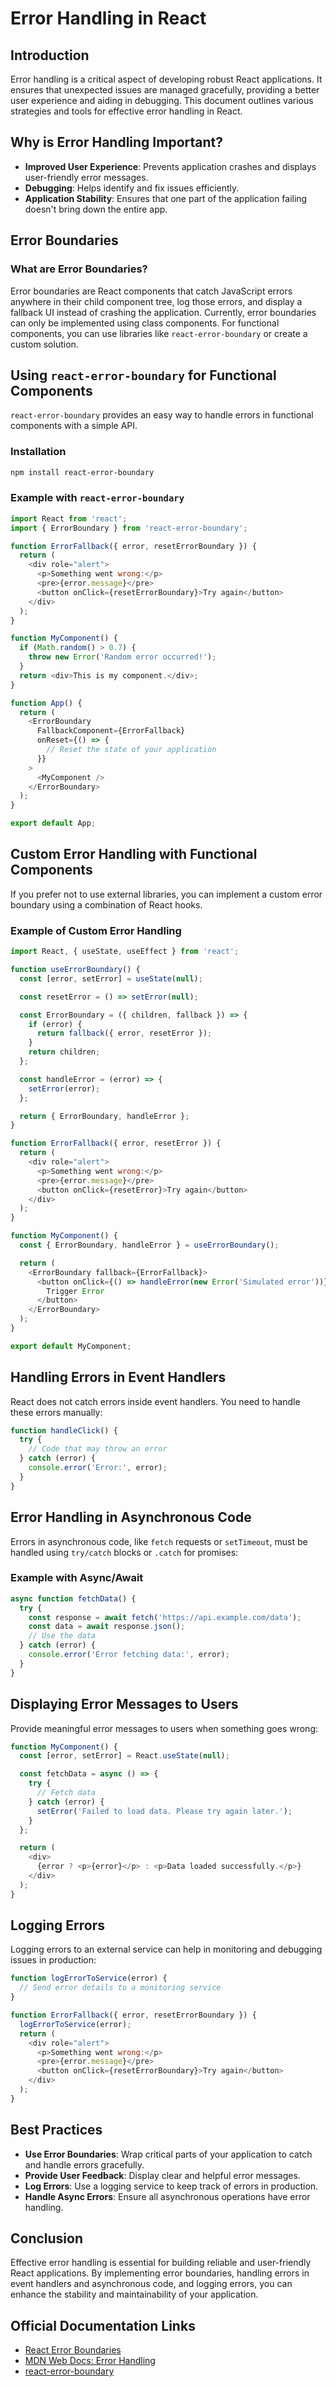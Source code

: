 # Error Handling in React

## Introduction

Error handling is a critical aspect of developing robust React applications. It ensures that unexpected issues are managed gracefully, providing a better user experience and aiding in debugging. This document outlines various strategies and tools for effective error handling in React.

## Why is Error Handling Important?

- **Improved User Experience**: Prevents application crashes and displays user-friendly error messages.
- **Debugging**: Helps identify and fix issues efficiently.
- **Application Stability**: Ensures that one part of the application failing doesn't bring down the entire app.

## Error Boundaries

### What are Error Boundaries?

Error boundaries are React components that catch JavaScript errors anywhere in their child component tree, log those errors, and display a fallback UI instead of crashing the application. Currently, error boundaries can only be implemented using class components. For functional components, you can use libraries like `react-error-boundary` or create a custom solution.

## Using `react-error-boundary` for Functional Components

`react-error-boundary` provides an easy way to handle errors in functional components with a simple API.

### Installation
```bash
npm install react-error-boundary
```

### Example with `react-error-boundary`

```javascript
import React from 'react';
import { ErrorBoundary } from 'react-error-boundary';

function ErrorFallback({ error, resetErrorBoundary }) {
  return (
    <div role="alert">
      <p>Something went wrong:</p>
      <pre>{error.message}</pre>
      <button onClick={resetErrorBoundary}>Try again</button>
    </div>
  );
}

function MyComponent() {
  if (Math.random() > 0.7) {
    throw new Error('Random error occurred!');
  }
  return <div>This is my component.</div>;
}

function App() {
  return (
    <ErrorBoundary
      FallbackComponent={ErrorFallback}
      onReset={() => {
        // Reset the state of your application
      }}
    >
      <MyComponent />
    </ErrorBoundary>
  );
}

export default App;
```

## Custom Error Handling with Functional Components

If you prefer not to use external libraries, you can implement a custom error boundary using a combination of React hooks.

### Example of Custom Error Handling

```javascript
import React, { useState, useEffect } from 'react';

function useErrorBoundary() {
  const [error, setError] = useState(null);

  const resetError = () => setError(null);

  const ErrorBoundary = ({ children, fallback }) => {
    if (error) {
      return fallback({ error, resetError });
    }
    return children;
  };

  const handleError = (error) => {
    setError(error);
  };

  return { ErrorBoundary, handleError };
}

function ErrorFallback({ error, resetError }) {
  return (
    <div role="alert">
      <p>Something went wrong:</p>
      <pre>{error.message}</pre>
      <button onClick={resetError}>Try again</button>
    </div>
  );
}

function MyComponent() {
  const { ErrorBoundary, handleError } = useErrorBoundary();

  return (
    <ErrorBoundary fallback={ErrorFallback}>
      <button onClick={() => handleError(new Error('Simulated error'))}>
        Trigger Error
      </button>
    </ErrorBoundary>
  );
}

export default MyComponent;
```

## Handling Errors in Event Handlers

React does not catch errors inside event handlers. You need to handle these errors manually:

```javascript
function handleClick() {
  try {
    // Code that may throw an error
  } catch (error) {
    console.error('Error:', error);
  }
}
```

## Error Handling in Asynchronous Code

Errors in asynchronous code, like `fetch` requests or `setTimeout`, must be handled using `try/catch` blocks or `.catch` for promises:

### Example with Async/Await
```javascript
async function fetchData() {
  try {
    const response = await fetch('https://api.example.com/data');
    const data = await response.json();
    // Use the data
  } catch (error) {
    console.error('Error fetching data:', error);
  }
}
```

## Displaying Error Messages to Users

Provide meaningful error messages to users when something goes wrong:

```javascript
function MyComponent() {
  const [error, setError] = React.useState(null);

  const fetchData = async () => {
    try {
      // Fetch data
    } catch (error) {
      setError('Failed to load data. Please try again later.');
    }
  };

  return (
    <div>
      {error ? <p>{error}</p> : <p>Data loaded successfully.</p>}
    </div>
  );
}
```

## Logging Errors

Logging errors to an external service can help in monitoring and debugging issues in production:

```javascript
function logErrorToService(error) {
  // Send error details to a monitoring service
}

function ErrorFallback({ error, resetErrorBoundary }) {
  logErrorToService(error);
  return (
    <div role="alert">
      <p>Something went wrong:</p>
      <pre>{error.message}</pre>
      <button onClick={resetErrorBoundary}>Try again</button>
    </div>
  );
}
```

## Best Practices

- **Use Error Boundaries**: Wrap critical parts of your application to catch and handle errors gracefully.
- **Provide User Feedback**: Display clear and helpful error messages.
- **Log Errors**: Use a logging service to keep track of errors in production.
- **Handle Async Errors**: Ensure all asynchronous operations have error handling.

## Conclusion

Effective error handling is essential for building reliable and user-friendly React applications. By implementing error boundaries, handling errors in event handlers and asynchronous code, and logging errors, you can enhance the stability and maintainability of your application.

## Official Documentation Links
- [React Error Boundaries](https://reactjs.org/docs/error-boundaries.html)
- [MDN Web Docs: Error Handling](https://developer.mozilla.org/en-US/docs/Web/JavaScript/Guide/Control_flow_and_error_handling)
- [react-error-boundary](https://github.com/bvaughn/react-error-boundary)

